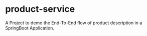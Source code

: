 # product-service
A Project to demo the End-To-End flow of product description in a SpringBoot Application.
